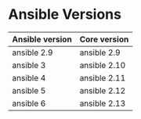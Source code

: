 Ansible Versions
================

|Ansible version|Core version  |
|---------------|--------------|
| ansible 2.9   | ansible 2.9  |
| ansible 3     | ansible 2.10 |
| ansible 4     | ansible 2.11 |
| ansible 5     | ansible 2.12 |
| ansible 6     | ansible 2.13 |
